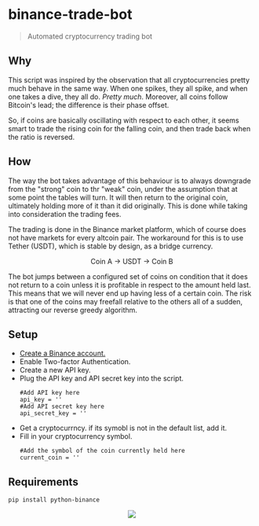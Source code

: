 # binance-trade-bot
>Automated cryptocurrency trading bot

## Why
This script was inspired by the observation that all cryptocurrencies pretty much behave in the same way. When one spikes, they all spike, and when one takes a dive, they all do. *Pretty much*. Moreover, all coins follow Bitcoin's lead; the difference is their phase offset. 

So, if coins are basically oscillating with respect to each other, it seems smart to trade the rising coin for the falling coin, and then trade back when the ratio is reversed. 

## How
The way the bot takes advantage of this behaviour is to always downgrade from the "strong" coin to thr "weak" coin, under the assumption that at some point the tables will turn. It will then return to the original coin, ultimately holding more of it than it did originally. This is done while taking into consideration the trading fees. 

The trading is done in the Binance market platform, which of course does not have markets for every altcoin pair. The workaround for this is to use Tether (USDT), which is stable by design, as a bridge currency. 
<p align="center">
  Coin A -> USDT -> Coin B
</p>

The bot jumps between a configured set of coins on condition that it does not return to a coin unless it is profitable in   respect to the amount held last. This means that we will never end up having less of a certain coin. The risk is that one of the coins may freefall relative to the others all of a sudden, attracting our reverse greedy algorithm. 

## Setup 
* [Create a Binance account.](https://www.binance.com/hw_register.html)
* Enable Two-factor Authentication.
* Create a new API key.
* Plug the API key and API secret key into the script. 
  ```
  #Add API key here
  api_key = ''
  #Add API secret key here
  api_secret_key = ''
  ```
* Get a cryptocurrncy. if its symobl is not in the default list, add it. 
* Fill in your cryptocurrency symbol.
  ```
  #Add the symbol of the coin currently held here
  current_coin = ''
  ```

## Requirements
`pip install python-binance`


<p align="center">
  <img src = "https://usercontent2.hubstatic.com/6061829.jpg">
</p>
